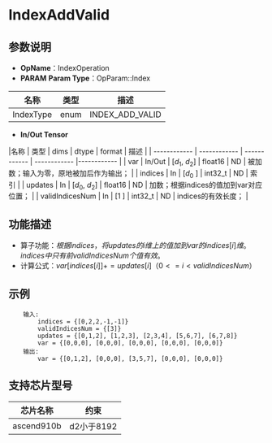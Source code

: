 # IndexAddValid
## 参数说明
- **OpName**：IndexOperation
- **PARAM**
**Param Type**：OpParam::Index
 
| 名称  | 类型  | 描述 |
| ------------ | ------------ | ------------ |
| IndexType | enum | INDEX_ADD_VALID |
 
- **In/Out Tensor**
 
|名称 | 类型  | dims  | dtype  | format | 描述 |
| ------------ | ------------ | ------------ | ------------ |------------ |
| var | In/Out | [$d_1$, $d_2$] | float16 | ND | 被加数；输入为零，原地被加后作为输出； |
| indices | In | [$d_0$ ] | int32_t | ND | 索引 |
| updates | In | [$d_0$, $d_2$] | float16 | ND | 加数；根据indices的值加到var对应位置； |
| validIndicesNum | In | [1 ] | int32_t | ND | indices的有效长度； |
 
## 功能描述
- 算子功能：$根据indices，将updates的i维上的值加到var的indices[i]维。indices中只有前validIndicesNum个值有效。$
- 计算公式：$var[indices[i]] += updates[i]	（0 <= i < validIndicesNum）$
 
## 示例
```
    输入:
        indices = {[0,2,2,-1,-1]}
        validIndicesNum = {[3]}
        updates = {[0,1,2], [1,2,3], [2,3,4], [5,6,7], [6,7,8]}
        var = {[0,0,0], [0,0,0], [0,0,0], [0,0,0], [0,0,0]}
    输出:
        var = {[0,1,2], [0,0,0], [3,5,7], [0,0,0], [0,0,0]}
```
## 支持芯片型号
 
|芯片名称|约束 | 
| ------------ | ------------ | 
| ascend910b | d2小于8192 |